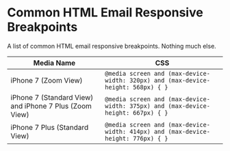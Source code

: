 # Common HTML Email Responsive Breakpoints
A list of common HTML email responsive breakpoints. Nothing much else.

| Media Name 	| CSS 	|
|------------	|-----	|
| iPhone 7 (Zoom View) 	| `@media screen and (max-device-width: 320px) and (max-device-height: 568px) { }` 	|
| iPhone 7 (Standard View) and iPhone 7 Plus (Zoom View) 	| `@media screen and (max-device-width: 375px) and (max-device-height: 667px) { }` 	|
| iPhone 7 Plus (Standard View) 	| `@media screen and (max-device-width: 414px) and (max-device-height: 776px) { }` 	|
